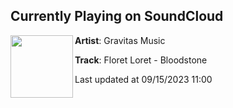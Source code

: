 ## Currently Playing on SoundCloud

[<img align="left" width="100" src="https://i1.sndcdn.com/artworks-Lz6jd5uJub2zbllt-mxebvg-t500x500.jpg">](https://soundcloud.com/gravitas-recordings/floret-loret-bloodstone)

**Artist**: Gravitas Music 

**Track**: Floret Loret - Bloodstone

Last updated at 09/15/2023 11:00
